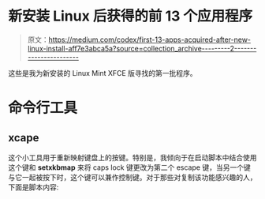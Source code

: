 # 新安装 Linux 后获得的前 13 个应用程序

> 原文：<https://medium.com/codex/first-13-apps-acquired-after-new-linux-install-aff7e3abca5a?source=collection_archive---------2----------------------->

这些是我为新安装的 Linux Mint XFCE 版寻找的第一批程序。

# 命令行工具

## xcape

这个小工具用于重新映射键盘上的按键。特别是，我倾向于在启动脚本中结合使用这个键和 **setxkbmap** 来将 caps lock 键更改为第二个 escape 键，当另一个键与它一起被按下时，这个键可以兼作控制键。对于那些对复制该功能感兴趣的人，下面是脚本内容: